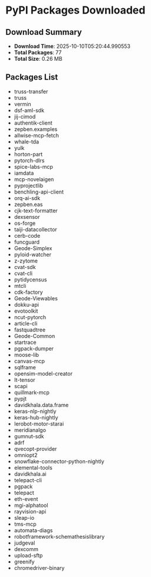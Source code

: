 # PyPI Packages Downloaded

## Download Summary
- **Download Time**: 2025-10-10T05:20:44.990553
- **Total Packages**: 77
- **Total Size**: 0.26 MB

## Packages List
- truss-transfer
- truss
- vermin
- dsf-aml-sdk
- jij-cimod
- authentik-client
- zepben.examples
- allwise-mcp-fetch
- whale-tda
- yulk
- horton-part
- pytorch-dlrs
- spice-labs-mcp
- iamdata
- mcp-novelaigen
- pyprojectlib
- benchling-api-client
- orq-ai-sdk
- zepben.eas
- cjk-text-formatter
- dexsensor
- os-forge
- taiji-datacollector
- cerb-code
- funcguard
- Geode-Simplex
- pyloid-watcher
- z-zytome
- cvat-sdk
- cvat-cli
- pytidycensus
- mtcli
- cdk-factory
- Geode-Viewables
- dokku-api
- evotoolkit
- ncut-pytorch
- article-cli
- fastquadtree
- Geode-Common
- startrace
- pgpack-dumper
- moose-lib
- canvas-mcp
- sqlframe
- opensim-model-creator
- lt-tensor
- scapi
- quillmark-mcp
- pypjt
- davidkhala.data.frame
- keras-nlp-nightly
- keras-hub-nightly
- lerobot-motor-starai
- meridianalgo
- gumnut-sdk
- adrf
- qvecopt-provider
- omniopt2
- snowflake-connector-python-nightly
- elemental-tools
- davidkhala.ai
- telepact-cli
- pgpack
- telepact
- eth-event
- mgi-alphatool
- rayvision-api
- sleap-io
- tms-mcp
- automata-diags
- robotframework-schemathesislibrary
- judgeval
- dexcomm
- upload-sftp
- greenify
- chromedriver-binary
